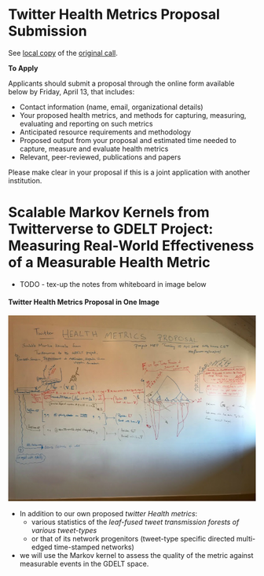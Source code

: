 

Twitter Health Metrics Proposal Submission 
==========================================

See [local copy](backdrop/twitter-health-metrics-proposal-submission.md) of the [original call](https://blog.twitter.com/official/en_us/topics/company/2018/twitter-health-metrics-proposal-submission.html).

**To Apply**

Applicants should submit a proposal through the online form available
below by Friday, April 13, that includes:

-   Contact information (name, email, organizational details)
-   Your proposed health metrics, and methods for capturing, measuring,
    evaluating and reporting on such metrics
-   Anticipated resource requirements and methodology
-   Proposed output from your proposal and estimated time needed to
    capture, measure and evaluate health metrics
-   Relevant, peer-reviewed, publications and papers

Please make clear in your proposal if this is a joint application with
another institution.

# Scalable Markov Kernels from Twitterverse to GDELT Project: Measuring Real-World Effectiveness of a Measurable Health Metric

* TODO - tex-up the notes from whiteboard in image below

#### Twitter Health Metrics Proposal in One Image

![fullProposalAs1OrigSmall](images/fullProposalAs1OrigSmall.jpg)

* In addition to our own proposed *twitter Health metrics*:
	* various statistics of the *leaf-fused tweet transmission forests of various tweet-types* 
	* or that of its network progenitors (tweet-type specific directed multi-edged time-stamped networks)
* we will use the Markov kernel to assess the quality of the metric against measurable events in the GDELT space.

 
 
